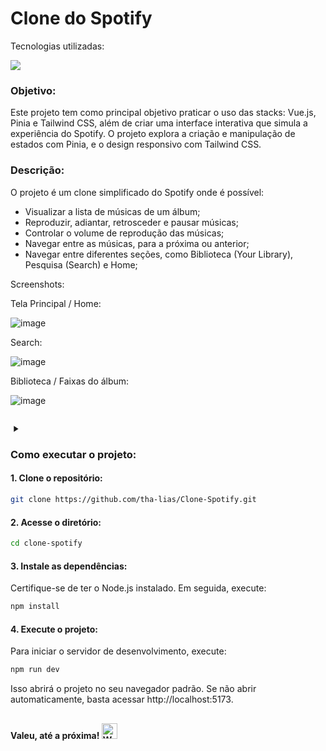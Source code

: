 # Clone do Spotify 
Tecnologias utilizadas:
<p>
  <a href="https://skillicons.dev">
    <img src="https://skillicons.dev/icons?i=vue,javascript,pinia,tailwind" />
  </a>
</p>

### Objetivo:
<p>Este projeto tem como principal objetivo praticar o uso das stacks: Vue.js, Pinia e Tailwind CSS, além de criar uma interface interativa que simula a experiência do Spotify. O projeto explora a criação e manipulação de estados com Pinia, e o design responsivo com Tailwind CSS.</p>

### Descrição:
<p>O projeto é um clone simplificado do Spotify onde é possível:</p>
<ul>
  <li>Visualizar a lista de músicas de um álbum;</li>
  <li>Reproduzir, adiantar, retrosceder e pausar músicas;</li>
  <li>Controlar o volume de reprodução das músicas;</li>
  <li>Navegar entre as músicas, para a próxima ou anterior;</li>
  <li>Navegar entre diferentes seções, como Biblioteca (Your Library), Pesquisa (Search) e Home;</li>
</ul>
Screenshots:

Tela Principal / Home:

![image](https://github.com/user-attachments/assets/67b65c4d-d88a-4a09-ab4e-2cbf09d93a26)

Search:

![image](https://github.com/user-attachments/assets/6814d502-c670-4b79-85b1-887c31434e3c)


Biblioteca / Faixas do álbum:

![image](https://github.com/user-attachments/assets/9e446e59-7956-4930-b712-d7287f719d03)

## <a href="https://www.spotify.com" target="_blank">
  <svg width="16" height="16" viewBox="0 0 24 24" fill="currentColor" xmlns="http://www.w3.org/2000/svg">
    <path d="M8 5v14l11-7L8 5z"/>
  </svg>
</a>

### Como executar o projeto:

#### 1. Clone o repositório:
```bash
git clone https://github.com/tha-lias/Clone-Spotify.git
```

#### 2. Acesse o diretório:
```bash
cd clone-spotify
```

#### 3. Instale as dependências:
Certifique-se de ter o Node.js instalado. Em seguida, execute:
```bash
npm install
```

#### 4. Execute o projeto:
Para iniciar o servidor de desenvolvimento, execute:
```bash
npm run dev
```
Isso abrirá o projeto no seu navegador padrão. Se não abrir automaticamente, basta acessar http://localhost:5173.

##

#### Valeu, até a próxima! <img src="https://raw.githubusercontent.com/Tarikul-Islam-Anik/Animated-Fluent-Emojis/master/Emojis/Hand%20gestures/Waving%20Hand%20Medium-Light%20Skin%20Tone.png" alt="Waving Hand Medium-Light Skin Tone" width="25" height="25" />
